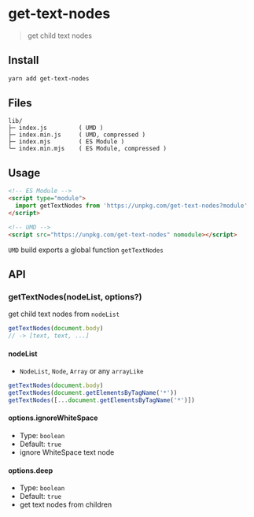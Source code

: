 # get-text-nodes

> get child text nodes

## Install

```sh
yarn add get-text-nodes
```

## Files

```text
lib/
├─ index.js         ( UMD )
├─ index.min.js     ( UMD, compressed )
├─ index.mjs        ( ES Module )
└─ index.min.mjs    ( ES Module, compressed )
```

## Usage

```html
<!-- ES Module -->
<script type="module">
  import getTextNodes from 'https://unpkg.com/get-text-nodes?module'
</script>

<!-- UMD -->
<script src="https://unpkg.com/get-text-nodes" nomodule></script>
```

`UMD` build exports a global function `getTextNodes`

## API

### getTextNodes(nodeList, options?)

get child text nodes from `nodeList`

```js
getTextNodes(document.body)
// -> [text, text, ...]
```

#### nodeList

- `NodeList`, `Node`, `Array` or any `arrayLike`

```js
getTextNodes(document.body)
getTextNodes(document.getElementsByTagName('*'))
getTextNodes([...document.getElementsByTagName('*')])
```

#### options.ignoreWhiteSpace

- Type: `boolean`
- Default: `true`
- ignore WhiteSpace text node

#### options.deep

- Type: `boolean`
- Default: `true`
- get text nodes from children
